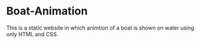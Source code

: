 # Boat-Animation
This is a static website in which animtion of a boat is shown on water using only HTML and CSS.
